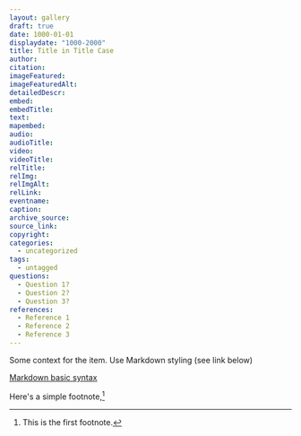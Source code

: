```yaml
---
layout: gallery
draft: true
date: 1000-01-01
displaydate: "1000-2000"
title: Title in Title Case
author:
citation: 
imageFeatured: 
imageFeaturedAlt: 
detailedDescr: 
embed: 
embedTitle: 
text: 
mapembed: 
audio: 
audioTitle: 
video: 
videoTitle: 
relTitle: 
relImg:
relImgAlt: 
relLink: 
eventname:
caption: 
archive_source: 
source_link: 
copyright:
categories:
  - uncategorized
tags:
  - untagged
questions:
  - Question 1?
  - Question 2?
  - Question 3?
references:
  - Reference 1
  - Reference 2
  - Reference 3
---
```


Some context for the item. Use Markdown styling (see link below)

[Markdown basic syntax](https://www.markdownguide.org/basic-syntax/)

Here's a simple footnote,[^1]

[^1]: This is the first footnote.
